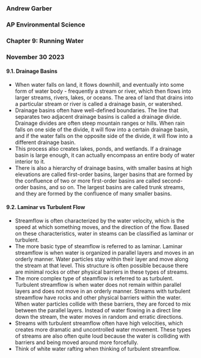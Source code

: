 ### Andrew Garber
### AP Environmental Science
### Chapter 9: Running Water
### November 30 2023

#### 9.1. Drainage Basins
 - When water falls on land, it flows downhill, and eventually into some form of water body - frequently a stream or river, which then flows into larger streams, rivers, lakes, or oceans. The area of land that drains into a particular stream or river is called a drainage basin, or watershed.
 - Drainage basins often have well-defined boundaries. The line that separates two adjacent drainage basins is called a drainage divide. Drainage divides are often steep mountain ranges or hills. When rain falls on one side of the divide, it will flow into a certain drainage basin, and if the water falls on the opposite side of the divide, it will flow into a different drainage basin. 
 - This process also creates lakes, ponds, and wetlands. If a drainage basin is large enough, it can actually encompass an entire body of water interior to it.
 - There is also a hierarchy of drainage basins, with smaller basins at high elevations are called first-order basins, larger basins that are formed by the confluence of two or more first-order basins are called second-order basins, and so on. The largest basins are called trunk streams, and they are formed by the confluence of many smaller basins.

#### 9.2. Laminar vs Turbulent Flow
 - Streamflow is often characterized by the water velocity, which is the speed at which something moves, and the direction of the flow. Based on these characteristics, water in steams can be classified as laminar or turbulent.
 - The more basic type of steamflow is referred to as laminar. Laminar streamflow is when water is organized in parallel layers and moves in an orderly manner. Water particles stay within their layer and move along the stream at that level. This structure is often possible because there are minimal rocks or other physical barriers in these types of streams.
 - The more complex type of steamflow is referred to as turbulent. Turbulent streamflow is when water does not remain within parallel layers and does not move in an orderly manner. Streams with turbulent streamflow have rocks and other physical barriers within the water. When water particles collide with these barriers, they are forced to mix between the parallel layers. Instead of water flowing in a direct line down the stream, the water moves in random and erratic directions.
 - Streams with turbulent streamflow often have high velocities, which creates more dramatic and uncontrolled water movement. These types of streams are also often quite loud because the water is colliding with barriers and being moved around more forcefully.
 - Think of white water rafting when thinking of turbulent streamflow.
 